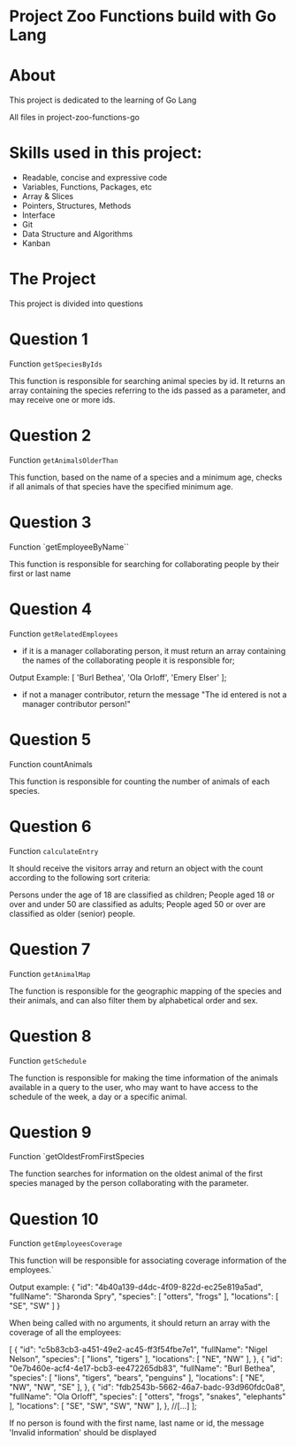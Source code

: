 # Project Zoo Functions build with Go Lang

# About

This project is dedicated to the learning of Go Lang

All files in project-zoo-functions-go

# Skills used in this project:

* Readable, concise and expressive code
* Variables, Functions, Packages, etc
* Array & Slices
* Pointers, Structures, Methods
* Interface
* Git
* Data Structure and Algorithms
* Kanban

# The Project

This project is divided into questions

# Question 1

Function `getSpeciesByIds`

This function is responsible for searching animal species by id. It returns an array containing the species referring to the ids passed as a parameter, and may receive one or more ids.

# Question 2

Function `getAnimalsOlderThan`

This function, based on the name of a species and a minimum age, checks if all animals of that species have the specified minimum age.

# Question 3

Function `getEmployeeByName``

This function is responsible for searching for collaborating people by their first or last name

# Question 4

Function `getRelatedEmployees`

- if it is a manager collaborating person, it must return an array containing the names of the collaborating people it is responsible for;

Output Example: [ 'Burl Bethea', 'Ola Orloff', 'Emery Elser' ];

- if not a manager contributor, return the message "The id entered is not a manager contributor person!"

# Question 5

Function countAnimals

This function is responsible for counting the number of animals of each species.

# Question 6

Function `calculateEntry`

It should receive the visitors array and return an object with the count according to the following sort criteria:

Persons under the age of 18 are classified as children;
People aged 18 or over and under 50 are classified as adults;
People aged 50 or over are classified as older (senior) people.

# Question 7

Function `getAnimalMap`

The function is responsible for the geographic mapping of the species and their animals, and can also filter them by alphabetical order and sex.

# Question 8

Function `getSchedule`

The function is responsible for making the time information of the animals available in a query to the user, who may want to have access to the schedule of the week, a day or a specific animal.

# Question 9

Function `getOldestFromFirstSpecies

The function searches for information on the oldest animal of the first species managed by the person collaborating with the parameter.

# Question 10

Function `getEmployeesCoverage`

This function will be responsible for associating coverage information of the employees.`

Output example: 
{
  "id": "4b40a139-d4dc-4f09-822d-ec25e819a5ad",
  "fullName": "Sharonda Spry",
  "species": [ "otters", "frogs" ],
  "locations": [ "SE", "SW" ]
}

When being called with no arguments, it should return an array with the coverage of all the employees:

[
  {
    "id": "c5b83cb3-a451-49e2-ac45-ff3f54fbe7e1",
    "fullName": "Nigel Nelson",
    "species": [ "lions", "tigers" ],
    "locations": [ "NE", "NW" ],
  },
  {
    "id": "0e7b460e-acf4-4e17-bcb3-ee472265db83",
    "fullName": "Burl Bethea",
    "species": [ "lions", "tigers", "bears", "penguins" ],
    "locations": [ "NE", "NW", "NW", "SE" ],
  },
  {
    "id": "fdb2543b-5662-46a7-badc-93d960fdc0a8",
    "fullName": "Ola Orloff",
    "species": [ "otters", "frogs", "snakes", "elephants" ],
    "locations": [ "SE", "SW", "SW", "NW" ],
  },
  //[...]
];

If no person is found with the first name, last name or id, the message 'Invalid information' should be displayed




